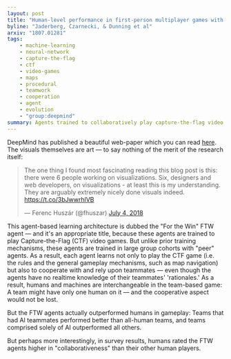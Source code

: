 ```yaml
---
layout: post
title: "Human-level performance in first-person multiplayer games with population-based deep reinforcement learning"
byline: "Jaderberg, Czarnecki, & Dunning et al"
arxiv: "1807.01281"
tags:
    - machine-learning
    - neural-network
    - capture-the-flag
    - ctf
    - video-games
    - maps
    - procedural
    - teamwork
    - cooperation
    - agent
    - evolution
    - "group:deepmind"
summary: Agents trained to collaboratively play capture-the-flag video games outperformed human teams.
---
```


DeepMind has published a beautiful web-paper which you can read [here](https://deepmind.com/blog/capture-the-flag/). The visuals themselves are art — to say nothing of the merit of the research itself:

<blockquote class="twitter-tweet" data-lang="en"><p lang="en" dir="ltr">The one thing I found most fascinating reading this blog post is this: there were 6 people working on visualizations. Six, designers and web developers, on visualizations - at least this is my understanding. They are arguably extremely nicely done visuals indeed. <a href="https://t.co/3bJwwrhlVB">https://t.co/3bJwwrhlVB</a></p>&mdash; Ferenc Huszár (@fhuszar) <a href="https://twitter.com/fhuszar/status/1014566607228751872?ref_src=twsrc%5Etfw">July 4, 2018</a></blockquote>
<script async src="https://platform.twitter.com/widgets.js" charset="utf-8"></script>

This agent-based learning architecture is dubbed the "For the Win" FTW agent — and it's an appropriate title, because these agents are trained to play Capture-the-Flag (CTF) video games. But unlike prior training mechanisms, these agents are trained in large group cohorts with "peer" agents. As a result, each agent learns not only to play the CTF game (i.e. the rules and the general gameplay mechanisms, such as map navigation) but also to cooperate with and rely upon teammates — even though the agents have no realtime knowledge of their teammates' 'rationales.' As a result, humans and machines are interchangeable in the team-based game: A team might have only one human on it — and the cooperative aspect would not be lost.

But the FTW agents actually outperformed humans in gameplay: Teams that had AI teammates performed better than all-human teams, and teams comprised solely of AI outperformed all others.

But perhaps more interestingly, in survey results, humans rated the FTW agents higher in "collaborativeness" than their other human players.

